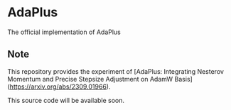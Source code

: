 # AdaPlus
The official implementation of AdaPlus

## Note

This repository provides the experiment of [AdaPlus: Integrating Nesterov Momentum and Precise Stepsize Adjustment on AdamW Basis] (https://arxiv.org/abs/2309.01966).

This source code will be available soon.
